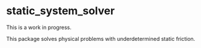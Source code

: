 # static_system_solver

This is a work in progress.

This package solves physical problems with underdetermined static friction.
